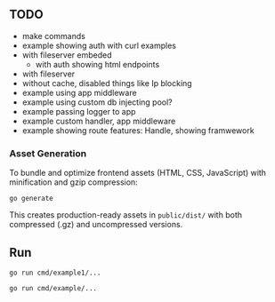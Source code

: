 ## TODO

- make commands
- example showing auth  with curl examples
- with fileserver embeded
    - with auth showing html endpoints
- with fileserver 
- without cache, disabled things like Ip blocking
- example using app middleware
- example using custom db injecting pool?
- example passing logger to app
- example custom handler, app middleware
- example showing route features: Handle, showing framwework 

### Asset Generation
To bundle and optimize frontend assets (HTML, CSS, JavaScript) with minification and gzip compression:

    go generate

This creates production-ready assets in `public/dist/` with both compressed (.gz) and uncompressed versions.

## Run

    go run cmd/example1/...

    go run cmd/example/...

